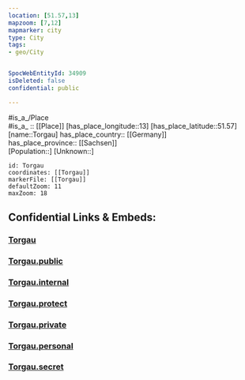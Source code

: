 ```yaml
---
location: [51.57,13] 
mapzoom: [7,12] 
mapmarker: city 
type: City
tags:
- geo/City


SpocWebEntityId: 34909
isDeleted: false
confidential: public

---
```

#is_a_/Place  
#is_a_ :: [[Place]] 
[has_place_longitude::13] 
[has_place_latitude::51.57] 
[name::Torgau] 
has_place_country:: [[Germany]]  
has_place_province:: [[Sachsen]]  
[Population::] 
[Unknown::] 


```leaflet
id: Torgau
coordinates: [[Torgau]] 
markerFile: [[Torgau]] 
defaultZoom: 11 
maxZoom: 18
```


## Confidential Links & Embeds: 

### [Torgau](/_Standards/Earth/Continent/Europe/Europe~Central/Germany/Germany~East/Sachsen/counties~Sachsen/Nordsachsen/cities~Nordsachsen/Torgau.md) 

### [Torgau.public](/_public/Earth/Continent/Europe/Europe~Central/Germany/Germany~East/Sachsen/counties~Sachsen/Nordsachsen/cities~Nordsachsen/Torgau.public.md) 

### [Torgau.internal](/_internal/Earth/Continent/Europe/Europe~Central/Germany/Germany~East/Sachsen/counties~Sachsen/Nordsachsen/cities~Nordsachsen/Torgau.internal.md) 

### [Torgau.protect](/_protect/Earth/Continent/Europe/Europe~Central/Germany/Germany~East/Sachsen/counties~Sachsen/Nordsachsen/cities~Nordsachsen/Torgau.protect.md) 

### [Torgau.private](/_private/Earth/Continent/Europe/Europe~Central/Germany/Germany~East/Sachsen/counties~Sachsen/Nordsachsen/cities~Nordsachsen/Torgau.private.md) 

### [Torgau.personal](/_personal/Earth/Continent/Europe/Europe~Central/Germany/Germany~East/Sachsen/counties~Sachsen/Nordsachsen/cities~Nordsachsen/Torgau.personal.md) 

### [Torgau.secret](/_secret/Earth/Continent/Europe/Europe~Central/Germany/Germany~East/Sachsen/counties~Sachsen/Nordsachsen/cities~Nordsachsen/Torgau.secret.md)


